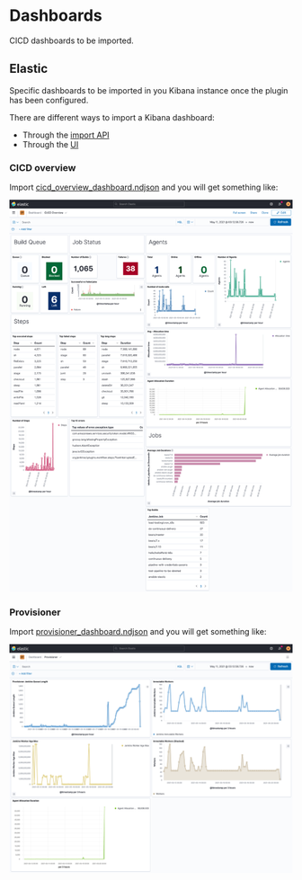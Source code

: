 # Dashboards

CICD dashboards to be imported.

## Elastic

Specific dashboards to be imported in you Kibana instance once the plugin has been configured.

There are different ways to import a Kibana dashboard:

* Through the [import API](https://www.elastic.co/guide/en/kibana/current/dashboard-import-api.html)
* Through the [UI](https://www.elastic.co/guide/en/kibana/7.12/managing-saved-objects.html#managing-saved-objects-export-objects)

### CICD overview

Import [cicd_overview_dashboard.ndjson](./dashboards/elastic/cicd_overview_dashboard.ndjson) and you will get something like:

![CICD overview](./images/cicd_overview_dashboard.png)

### Provisioner

Import [provisioner_dashboard.ndjson](./dashboards/elastic/provisioner_dashboard.ndjson) and you will get something like:

![Provisioner](./images/provisioner_dashboard.png)
